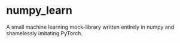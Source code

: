 # numpy_learn
A small machine learning mock-library written entirely in numpy and shamelessly imitating PyTorch. 
